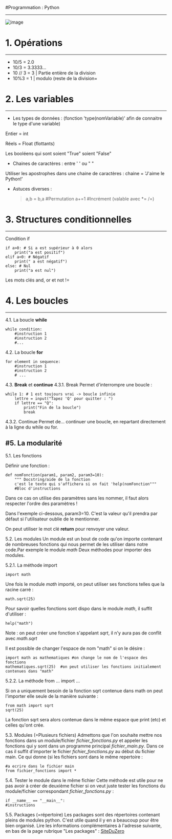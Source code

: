 
#Programmation : Python
* * *

![image](http://blog.teamtreehouse.com/wp-content/uploads/2013/10/photo1.jpg)

# 1. Opérations 
---------------
* 10/5 = 2.0
* 10/3 = 3.3333...
* 10 // 3 = 3 | Partie entière de la division
* 10%3 = 1 | modulo (reste de la division=


# 2. Les variables
-----------------
* Les types de données : (fonction 'type(nomVariable)' afin de connaitre le type d'une variable)

Entier = int

Réels = Float (flottants)

Les booléens qui sont soient "True" soient "False"

* Chaines de caractères : entre ' ' ou " "

Utiliser les apostrophes dans une chaine de caractères : 
    chaine = 'J\'aime le Python!'

* Astuces diverses : 
    > a,b = b,a #Permutation
    > a+=1 #Incrément (valable avec *= /=)

# 3. Structures conditionnelles 
-------------------------------
Condition if 

    if a>0: # Si a est supérieur à 0 alors
        print("a est positif")
    elif a<0: # Négatif
        print(" a est négatif")
    else: # Nul
        print("a est nul")

Les mots clés and, or et not !=

# 4. Les boucles
---------------
4.1. La boucle **while**

    while condition:
        #instruction 1
        #instruction 2
        #... 

4.2. La boucle **for**

    for element in sequence:
        #instruction 1
        #instruction 2
        # ...

4.3. **Break** et **continue**
4.3.1. Break 
Permet d'interrompre une boucle :

    while 1: # 1 est toujours vrai -> boucle infinie
        lettre = input("Tapez 'Q' pour quitter : ")
        if lettre == "Q":
            print("Fin de la boucle")
            break

4.3.2. Continue 
Permet de… continuer une boucle, en repartant directement à la ligne du while ou for.

#5. La modularité
-----------------
5.1. Les fonctions

Définir une fonction : 

    def nomFonction(param1, param2, param3=10):
        """ Docstring/aide de la fonction
        c'est le texte qui s'affichera si on fait 'help(nomFonction"""
        #Bloc d'instructions
Dans ce cas on utilise des paramètres sans les nommer, il faut alors respecter l'ordre des paramètres !

Dans l'exemple ci-dessous, param3=10. C'est la valeur qu'il prendra par défaut si l'utilisateur oublie de le mentionner.

On peut utiliser le mot clé **return** pour renvoyer une valeur.

5.2. Les modules
Un module est un bout de code qu'on importe contenant de nombreuses fonctions qui nous permet de les utiliser dans notre code.Par exemple le module *math*
Deux méthodes pour importer des modules.

5.2.1. La méthode import

    import math
    
Une fois le module *math* importé, on peut utiliser ses fonctions telles que la racine carré :

    math.sqrt(25)
    
Pour savoir quelles fonctions sont dispo dans le module *math*, il suffit d'utiliser :

    help("math")

Note : on peut créer une fonction s'appelant *sqrt*, il n'y aura pas de conflit avec *math.sqrt*

Il est possible de changer l'espace de nom "math" si on le désire :

    import math as mathematiques #on change le nom de l'espace des fonctions
    mathematiques.sqrt(25)  #on peut utiliser les fonctions initialement contenues dans "math"
    
5.2.2. La méthode from ... import ...

Si on a uniquement besoin de la fonction sqrt contenue dans math on peut l'importer elle seule de la manière suivante : 

    from math import sqrt
    sqrt(25) 

La fonction sqrt sera alors contenue dans le même espace que print (etc) et celles qu'ont crée.

5.3. Modules (=Plusieurs fichiers)
Admettons que l'on souhaite mettre nos fonctions dans un module/fichier *fichier_fonctions.py* et appeler les fonctions qui y sont dans un programme principal *fichier_main.py*. Dans ce cas il suffit d'importer le fichier *fichier_fonctions.py* au début du fichier main. Ce qui donne (si les fichiers sont dans le même repertoire :

    #a ecrire dans le fichier main
	from fichier_fonctions import * 

5.4. Tester le module dans le même fichier
Cette méthode est utile pour ne pas avoir à créer de deuxième fichier si on veut juste tester les fonctions du module/fichier correspondant *fichier_fonctions.py* : 

    if __name__ == "__main__":
    #instructions
    
5.5. Packages (=répertoire)
Les packages sont des répertoires contenant pleins de modules python. C'est utile quand il y en a beaucoup pour être bien organisé. 
Lire les informations complémentaires à l'adresse suivante, en bas de la page rubrique "Les packages" : [SiteDuZero](https://openclassrooms.com/courses/apprenez-a-programmer-en-python/pas-a-pas-vers-la-modularite-2-2)
